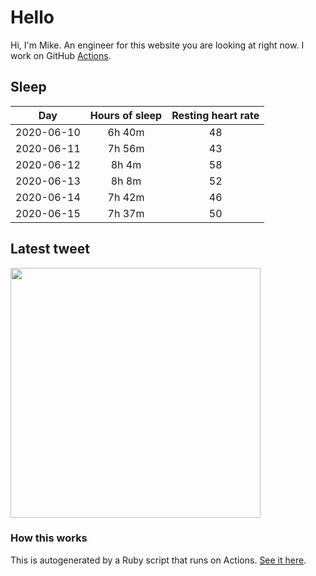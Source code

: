 # Hello
Hi, I'm Mike. An engineer for this website you are looking at right now. I work on GitHub [Actions](https://github.com/features/actions).

## Sleep
|Day|Hours of sleep|Resting heart rate|
|:-:|:-:|:-:|
|2020-06-10|6h 40m|48|
|2020-06-11|7h 56m|43|
|2020-06-12|8h 4m|58|
|2020-06-13|8h 8m|52|
|2020-06-14|7h 42m|46|
|2020-06-15|7h 37m|50|

## Latest tweet
[<img src="https://hcti.io/v1/image/4963fa89-7701-45f5-b0a2-cf4d9d963653" width="400">](https://twitter.com/mscccc/status/1271833482520494081)

### How this works
This is autogenerated by a Ruby script that runs on Actions. [See it here](https://github.com/mscoutermarsh/mscoutermarsh).
